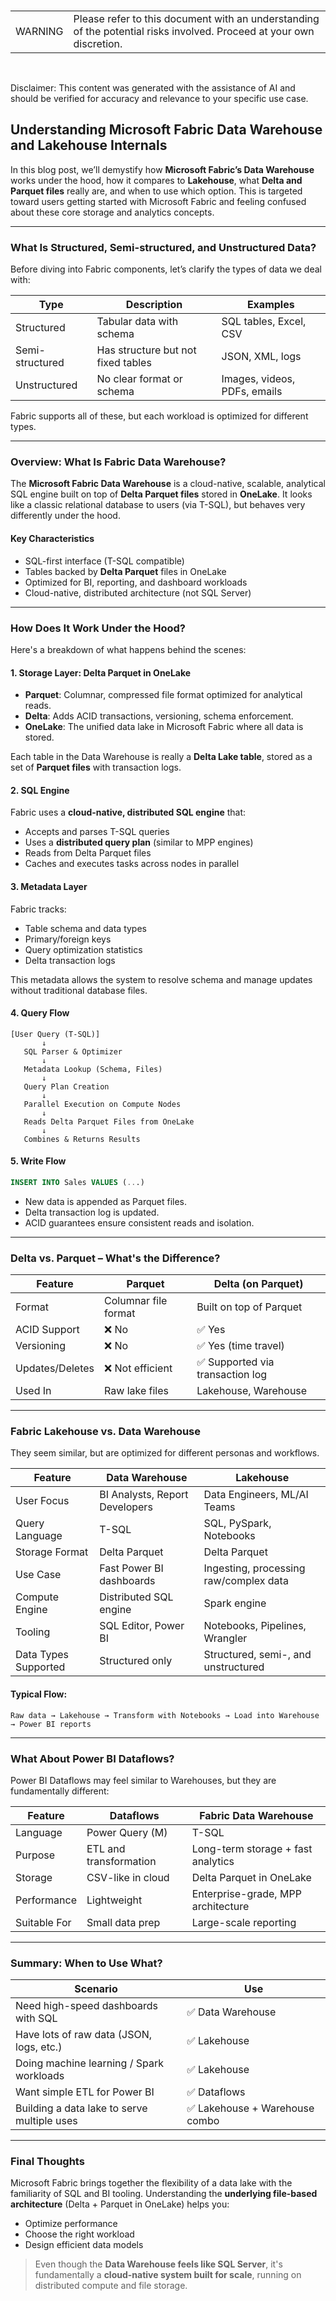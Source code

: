 <br><table><td>WARNING</td><td>Please refer to this document with an understanding of the potential risks involved. Proceed at your own discretion.</td></table><br>

Disclaimer: This content was generated with the assistance of AI and should be verified for accuracy and relevance to your specific use case.

## Understanding Microsoft Fabric Data Warehouse and Lakehouse Internals

In this blog post, we’ll demystify how **Microsoft Fabric’s Data Warehouse** works under the hood, how it compares to **Lakehouse**, what **Delta and Parquet files** really are, and when to use which option. This is targeted toward users getting started with Microsoft Fabric and feeling confused about these core storage and analytics concepts.

---

### What Is Structured, Semi-structured, and Unstructured Data?

Before diving into Fabric components, let’s clarify the types of data we deal with:

| Type            | Description                                     | Examples                        |
|-----------------|--------------------------------------------------|---------------------------------|
| Structured      | Tabular data with schema                        | SQL tables, Excel, CSV          |
| Semi-structured | Has structure but not fixed tables              | JSON, XML, logs                 |
| Unstructured    | No clear format or schema                       | Images, videos, PDFs, emails    |

Fabric supports all of these, but each workload is optimized for different types.

---

### Overview: What Is Fabric Data Warehouse?

The **Microsoft Fabric Data Warehouse** is a cloud-native, scalable, analytical SQL engine built on top of **Delta Parquet files** stored in **OneLake**. It looks like a classic relational database to users (via T-SQL), but behaves very differently under the hood.

#### Key Characteristics

- SQL-first interface (T-SQL compatible)
- Tables backed by **Delta Parquet** files in OneLake
- Optimized for BI, reporting, and dashboard workloads
- Cloud-native, distributed architecture (not SQL Server)

---

### How Does It Work Under the Hood?

Here's a breakdown of what happens behind the scenes:

#### 1. Storage Layer: Delta Parquet in OneLake

- **Parquet**: Columnar, compressed file format optimized for analytical reads.
- **Delta**: Adds ACID transactions, versioning, schema enforcement.
- **OneLake**: The unified data lake in Microsoft Fabric where all data is stored.

Each table in the Data Warehouse is really a **Delta Lake table**, stored as a set of **Parquet files** with transaction logs.

#### 2. SQL Engine

Fabric uses a **cloud-native, distributed SQL engine** that:

- Accepts and parses T-SQL queries
- Uses a **distributed query plan** (similar to MPP engines)
- Reads from Delta Parquet files
- Caches and executes tasks across nodes in parallel

#### 3. Metadata Layer

Fabric tracks:

- Table schema and data types
- Primary/foreign keys
- Query optimization statistics
- Delta transaction logs

This metadata allows the system to resolve schema and manage updates without traditional database files.

#### 4. Query Flow

```text
[User Query (T-SQL)]
       ↓
   SQL Parser & Optimizer
       ↓
   Metadata Lookup (Schema, Files)
       ↓
   Query Plan Creation
       ↓
   Parallel Execution on Compute Nodes
       ↓
   Reads Delta Parquet Files from OneLake
       ↓
   Combines & Returns Results
````

#### 5. Write Flow

```sql
INSERT INTO Sales VALUES (...)
```

* New data is appended as Parquet files.
* Delta transaction log is updated.
* ACID guarantees ensure consistent reads and isolation.

---

### Delta vs. Parquet – What's the Difference?

| Feature         | Parquet              | Delta (on Parquet)              |
| --------------- | -------------------- | ------------------------------- |
| Format          | Columnar file format | Built on top of Parquet         |
| ACID Support    | ❌ No                 | ✅ Yes                           |
| Versioning      | ❌ No                 | ✅ Yes (time travel)             |
| Updates/Deletes | ❌ Not efficient      | ✅ Supported via transaction log |
| Used In         | Raw lake files       | Lakehouse, Warehouse            |

---

### Fabric Lakehouse vs. Data Warehouse

They seem similar, but are optimized for different personas and workflows.

| Feature              | Data Warehouse                 | Lakehouse                              |
| -------------------- | ------------------------------ | -------------------------------------- |
| User Focus           | BI Analysts, Report Developers | Data Engineers, ML/AI Teams            |
| Query Language       | T-SQL                          | SQL, PySpark, Notebooks                |
| Storage Format       | Delta Parquet                  | Delta Parquet                          |
| Use Case             | Fast Power BI dashboards       | Ingesting, processing raw/complex data |
| Compute Engine       | Distributed SQL engine         | Spark engine                           |
| Tooling              | SQL Editor, Power BI           | Notebooks, Pipelines, Wrangler         |
| Data Types Supported | Structured only                | Structured, semi-, and unstructured    |

#### Typical Flow:

```
Raw data → Lakehouse → Transform with Notebooks → Load into Warehouse → Power BI reports
```

---

### What About Power BI Dataflows?

Power BI Dataflows may feel similar to Warehouses, but they are fundamentally different:

| Feature      | Dataflows              | Fabric Data Warehouse              |
| ------------ | ---------------------- | ---------------------------------- |
| Language     | Power Query (M)        | T-SQL                              |
| Purpose      | ETL and transformation | Long-term storage + fast analytics |
| Storage      | CSV-like in cloud      | Delta Parquet in OneLake           |
| Performance  | Lightweight            | Enterprise-grade, MPP architecture |
| Suitable For | Small data prep        | Large-scale reporting              |

---

### Summary: When to Use What?

| Scenario                                    | Use                           |
| ------------------------------------------- | ----------------------------- |
| Need high-speed dashboards with SQL         | ✅ Data Warehouse              |
| Have lots of raw data (JSON, logs, etc.)    | ✅ Lakehouse                   |
| Doing machine learning / Spark workloads    | ✅ Lakehouse                   |
| Want simple ETL for Power BI                | ✅ Dataflows                   |
| Building a data lake to serve multiple uses | ✅ Lakehouse + Warehouse combo |

---

### Final Thoughts

Microsoft Fabric brings together the flexibility of a data lake with the familiarity of SQL and BI tooling. Understanding the **underlying file-based architecture** (Delta + Parquet in OneLake) helps you:

* Optimize performance
* Choose the right workload
* Design efficient data models

> Even though the **Data Warehouse feels like SQL Server**, it's fundamentally a **cloud-native system built for scale**, running on distributed compute and file storage.

